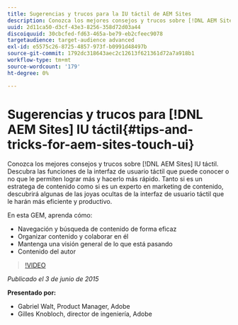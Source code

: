```yaml
---
title: Sugerencias y trucos para la IU táctil de AEM Sites
description: Conozca los mejores consejos y trucos sobre [!DNL AEM Sites] IU táctil. Descubra las funciones de la interfaz de usuario táctil que puede conocer o no que le permiten lograr más y hacerlo más rápido. Tanto si es un estratega de contenido como si es un experto en marketing de contenido, descubrirá algunas de las joyas ocultas de la interfaz de usuario táctil que le harán más eficiente y productivo.
uuid: 2d11ca50-d3cf-43e3-8256-358d72d03a44
discoiquuid: 30cbcfed-fd63-465a-be79-eb2cfeec9078
targetaudience: target-audience advanced
exl-id: e5575c26-8725-4857-973f-b0991d48497b
source-git-commit: 1792dc318643aec2c12613f621361d72a7a918b1
workflow-type: tm+mt
source-wordcount: '179'
ht-degree: 0%

---
```


# Sugerencias y trucos para [!DNL AEM Sites] IU táctil{#tips-and-tricks-for-aem-sites-touch-ui}

Conozca los mejores consejos y trucos sobre [!DNL AEM Sites] IU táctil. Descubra las funciones de la interfaz de usuario táctil que puede conocer o no que le permiten lograr más y hacerlo más rápido. Tanto si es un estratega de contenido como si es un experto en marketing de contenido, descubrirá algunas de las joyas ocultas de la interfaz de usuario táctil que le harán más eficiente y productivo.

En esta GEM, aprenda cómo:

* Navegación y búsqueda de contenido de forma eficaz
* Organizar contenido y colaborar en él
* Mantenga una visión general de lo que está pasando
* Contenido del autor

>[!VIDEO](https://video.tv.adobe.com/v/19377/?quality=9)

*Publicado el 3 de junio de 2015*

**Presentado por:**

* Gabriel Walt, Product Manager, Adobe
* Gilles Knobloch, director de ingeniería, Adobe

<!--
[Get back to the Overview](https://helpx.adobe.com/experience-manager/kt/eseminars/gems/aem-index.html)
-->

